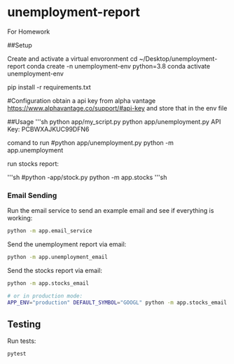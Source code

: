 # unemployment-report
For Homework

##Setup 

Create and activate a virtual envoronment
cd ~/Desktop/unemployment-report
conda create -n unemployment-env python=3.8
conda activate unemployment-env

pip install -r requirements.txt

#Configuration
obtain a api key from alpha vantage https://www.alphavantage.co/support/#api-key
and store that in the env file



##Usage
'''sh
python app/my_script.py
python app/unemployment.py
API Key: PCBWXAJKUC99DFN6

comand to run 
#python app/unemployment.py
python -m app.unemployment

run stocks report:

'''sh
#python -app/stock.py
python -m app.stocks
'''sh
### Email Sending

Run the email service to send an example email and see if everything is working:

```sh
python -m app.email_service
```

Send the unemployment report via email:

```sh
python -m app.unemployment_email
```

Send the stocks report via email:

```sh
python -m app.stocks_email

# or in production mode:
APP_ENV="production" DEFAULT_SYMBOL="GOOGL" python -m app.stocks_email
```

## Testing

Run tests:

```sh
pytest
```